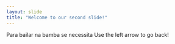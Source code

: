 ```yaml
---
layout: slide
title: "Welcome to our second slide!"
---
```

Para bailar na bamba se necessita
Use the left arrow to go back!
